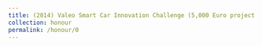 ```yaml
---
title: (2014) Valeo Smart Car Innovation Challenge (5,000 Euro project funding)
collection: honour
permalink: /honour/0
---
```

